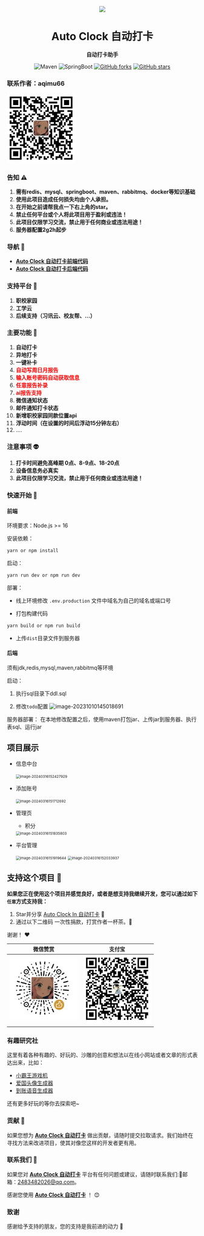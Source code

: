 <p align="center">
    <img src=https://img.qimuu.icu/typory/logo.gif width=188/>
</p> 

<h1 align="center">Auto Clock 自动打卡</h1>
<p align="center"><strong>自动打卡助手</strong></p>

<div align="center">
    <img alt="Maven" src="https://raster.shields.io/badge/Maven-3.8.1-red.svg"/>
   <img alt="SpringBoot" src="https://raster.shields.io/badge/SpringBoot-2.7+-green.svg"/>
  <a href="https://github.com/qimu666/moguding-backend" target="_blank"><img src='https://img.shields.io/github/forks/qimu666/moguding-backend' alt='GitHub forks' class="no-zoom"></a>
  <a href="https://github.com/qimu666/moguding-backend" target="_blank"><img src='https://img.shields.io/github/stars/qimu666/moguding-backend' alt='GitHub stars' class="no-zoom"></a>
</div>


### 联系作者：aqimu66

<img src="doc/qrcode/wx.jpg" alt="aqimu66" width=180/> 

### 告知 ⚠️

1. **需有redis、mysql、springboot、maven、rabbitmq、docker等知识基础**
2. **使用此项目造成任何损失均由个人承担。**
3. **在开始之前请帮我点一下右上角的star。**
4. **禁止任何平台或个人将此项目用于盈利或违法！**
5. **此项目仅限学习交流，禁止用于任何商业或违法用途！**
6. **服务器配置2g2h起步**

### 导航 🧭

- **[Auto Clock 自动打卡前端代码](https://github.com/qimu666/Auto-Clock)**
- **[Auto Clock 自动打卡后端代码](https://github.com/qimu666/Auto-Clock/blob/master/doc/qrcode/wx.jpg)**

### 支持平台 🎉

1. **职校家园**
2. **工学云**
3. **后续支持（习讯云、校友帮、...）**

### 主要功能 🙋

1. **自动打卡**
2. **异地打卡**
3. **一键补卡**
4. <span style="color:red">**自动写周日月报告**</span>
5. **<span style="color:red">输入账号密码自动获取信息</span>**
6. <span style="color:red">**任意报告补录**</span>
7. <span style="color:red">**ai报告支持**</span>
8. **微信通知状态**
9. **邮件通知打卡状态**
10. **新增职校家园同款位置api**
11. **浮动时间（在设置的时间后浮动15分钟左右）**
12. ....

### 注意事项 👽

1. **打卡时间避免高峰期 0点、8-9点、18-20点**
2. **设备信息务必真实**
3. **此项目仅限学习交流，禁止用于任何商业或违法用途！**

### 快速开始 🚀

#### 前端

环境要求：Node.js >= 16

安装依赖：

```bash
yarn or npm install
```

启动：

```bash
yarn run dev or npm run dev
```

部署：

- 线上环境修改 `.env.production` 文件中域名为自己的域名或端口号

- 打包构建代码

```bash
yarn build or npm run build
```

- 上传`dist`目录文件到服务器

#### 后端

须有jdk,redis,mysql,maven,rabbitmq等环境

启动：

1. 执行sql目录下ddl.sql

2. 修改`todo`配置
   ![image-20231010145018691](https://img.qimuu.icu/typory/image-20231010145018691.png)

服务器部署：
在本地修改配置之后，使用maven打包jar、上传jar到服务器、执行表sql、运行jar

## 项目展示

- 信息中台

   <img src="https://img.qimuu.icu/typory/image-20240316152427929.png" alt="image-20240316152427929" style="zoom:67%;" />

- 添加账号

  <img src="https://img.qimuu.icu/typory/image-20240316151712692.png" alt="image-20240316151712692" style="zoom:67%;" />

- 管理页

  - 积分

  <img src="https://img.qimuu.icu/typory/image-20240316151835803.png" alt="image-20240316151835803" style="zoom:67%;" />

- 平台管理

  <img src="https://img.qimuu.icu/typory/image-20240316151919644.png" alt="image-20240316151919644" style="zoom:67%;" />
  <img src="https://img.qimuu.icu/typory/image-20240316152033937.png" alt="image-20240316152033937" style="zoom:67%;" />

    

## 支持这个项目 :tea:

**如果您正在使用这个项目并感觉良好，或者是想支持我继续开发，您可以通过如下`任意`方式支持我：**

1. Star并分享 [Auto Clock In 自动打卡](https://github.com/qimu666/moguding-backend) :rocket:
2. 通过以下二维码 一次性捐款，打赏作者一杯茶。:tea:

谢谢！ :heart:

|                           微信赞赏                            |                               支付宝                               |
|:---------------------------------------------------------:|:---------------------------------------------------------------:|
| <img src="doc/qrcode/wxzs.jpg" alt="Wechat QRcode" width=180/> |  <img src="doc/qrcode/zfb.jpg" alt="Alipay QRcode" width=180/>  |

### 有趣研究社

这里有着各种有趣的、好玩的、沙雕的创意和想法以在线小网站或者文章的形式表达出来，比如：

- [小霸王游戏机](https://game.xugaoyi.com)
- [爱国头像生成器](https://avatar.xugaoyi.com/)
- [到账语音生成器](https://zfb.xugaoyi.com/)

还有更多好玩的等你去探索吧~

### 贡献 🤝

如果您想为 **[Auto Clock 自动打卡](https://github.com/qimu666/Auto-Clock)**
做出贡献，请随时提交拉取请求。我们始终在寻找方法来改进项目，使其对像您这样的开发者更有用。

### 联系我们 📩

如果您对 **[Auto Clock 自动打卡](https://github.com/qimu666/Auto-Clock)**
平台有任何问题或建议，请随时联系我们:📩邮箱：2483482026@qq.com。

感谢您使用 **[Auto Clock 自动打卡](https://github.com/qimu666/Auto-Clock)**   ！ 😊

### 致谢

感谢给予支持的朋友，您的支持是我前进的动力 🎉

